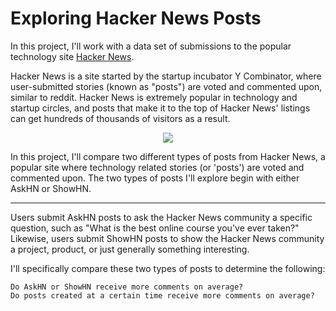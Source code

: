 # Exploring Hacker News Posts

In this project, I'll work with a data set of submissions to the popular technology site [Hacker News](https://news.ycombinator.com/).

Hacker News is a site started by the startup incubator Y Combinator, where user-submitted stories (known as "posts") are voted and commented upon, similar to reddit. Hacker News is extremely popular in technology and startup circles, and posts that make it to the top of Hacker News' listings can get hundreds of thousands of visitors as a result.

<p align="center">
<img src='https://res.cloudinary.com/ikennachifo/image/upload/c_scale,f_auto,q_auto,w_600/v1569854115/GITHUB%20Images/hacker_news.jpg'>
</p>

In this project, I'll compare two different types of posts from Hacker News, a popular site where technology related stories (or 'posts') are voted and commented upon. The two types of posts I'll explore begin with either AskHN or ShowHN.

---

Users submit AskHN posts to ask the Hacker News community a specific question, such as "What is the best online course you've ever taken?" Likewise, users submit ShowHN posts to show the Hacker News community a project, product, or just generally something interesting.

I'll specifically compare these two types of posts to determine the following:

    Do AskHN or ShowHN receive more comments on average?
    Do posts created at a certain time receive more comments on average?
